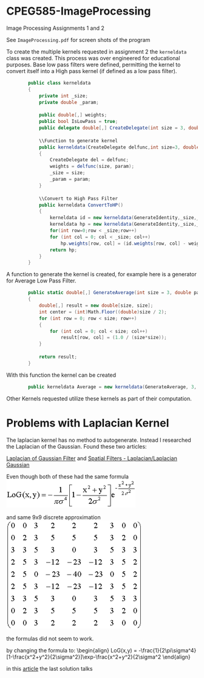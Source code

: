 # CPEG585-ImageProcessing
Image Processing Assignments 1 and 2

See `ImageProcessing.pdf` for screen shots of the program

To create the multiple kernels requested in assignment 2 the `kerneldata` class was created.  This process was over engineered for educational purposes.  Base low pass filters were defined, permitting the kernel to convert itself into a High pass kernel (if defined as a low pass filter).

```c#
        public class kerneldata
        {
            private int _size;
            private double _param;

            public double[,] weights;
            public bool IsLowPass = true;
            public delegate double[,] CreateDelegate(int size = 3, double param = 0.0);

            \\Function to generate kernel
            public kerneldata(CreateDelegate delfunc,int size=3, double param=0.0)
            {
                CreateDelegate del = delfunc;
                weights = delfunc(size, param);
                _size = size;
                _param = param;
            }
            
            \\Convert to High Pass Filter
            public kerneldata ConvertToHP()  
            {
                kerneldata id = new kerneldata(GenerateIdentity,_size,_param){IsLowPass = false};
                kerneldata hp = new kerneldata(GenerateIdentity,_size,_param){IsLowPass = false};
                for(int row=0;row < _size;row++)
                for (int col = 0; col < _size; col++)
                    hp.weights[row, col] = (id.weights[row, col] - weights[row, col])*_size*_size;
                return hp;
            }
        }
```

A function to generate the kernel is created, for example here is a generator for Average Low Pass Filter.

```c#
        public static double[,] GenerateAverage(int size = 3, double param = 0)
        {
            double[,] result = new double[size, size];
            int center = (int)Math.Floor((double)size / 2);
            for (int row = 0; row < size; row++)
            {
                for (int col = 0; col < size; col++)
                    result[row, col] = (1.0 / (size*size));
            }

            return result;
        }
```

With this function the kernel can be created 
```c#
        public kerneldata Average = new kerneldata(GenerateAverage, 3, 1){IsLowPass = true};
```


Other Kernels requested utilize these kernels as part of their computation.

# Problems with Laplacian Kernel

The laplacian kernel has no method to autogenerate.  Instead I researched the Laplacian of the Gaussian.  Found these two articles:

[Laplacian of Gaussian Filter](https://academic.mu.edu/phys/matthysd/web226/Lab02.htm) and
[Spatial Filters - Laplacian/Laplacian Gaussian](https://homepages.inf.ed.ac.uk/rbf/HIPR2/log.htm)

Even though both of these had the same formula
![alt text](Image174.gif)

 and same 9x9 discrete approximation
 ![alt text](Lab02.1.gif)
 
the formulas did not seem to work.

by changing the formula to:
\begin{align}
LoG(x,y) = -\frac{1}{2\pi\sigma^4}[1-\frac{x^2+y^2}{2\sigma^2}]\exp-\frac{x^2+y^2}{2\sigma^2
\end{align}

in this [article](https://www.codeproject.com/Questions/70003/Laplacian-of-Gaussian) the last solution talks


